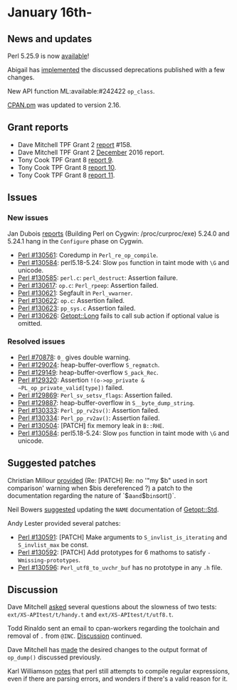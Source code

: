 # January 16th-

## News and updates

Perl 5.25.9 is now
[available](http://nntp.perl.org/group/perl.perl5.porters/242405)!

Abigail has
[implemented](http://nntp.perl.org/group/perl.perl5.porters/242310)
the discussed deprecations published with a few changes.

New API function ML:available:#242422 `op_class`.

[CPAN.pm](http://metacpan.org/pod/CPAN) was updated to version 2.16.

## Grant reports

* Dave Mitchell TPF Grant 2
  [report](http://nntp.perl.org/group/perl.perl5.porters/242285) \#158.
* Dave Mitchell TPF Grant 2
  [December](http://nntp.perl.org/group/perl.perl5.porters/242286) 2016
  report.
* Tony Cook TPF Grant 8
  [report 9](http://nntp.perl.org/group/perl.perl5.porters/242385).
* Tony Cook TPF Grant 8
  [report 10](http://nntp.perl.org/group/perl.perl5.porters/242386).
* Tony Cook TPF Grant 8
  [report 11](http://nntp.perl.org/group/perl.perl5.porters/242387).

## Issues

### New issues

Jan Dubois
[reports](http://nntp.perl.org/group/perl.perl5.porters/242307)
(Building Perl on Cygwin: /proc/curproc/exe) 5.24.0 and 5.24.1 hang in
the `Configure` phase on Cygwin.

* [Perl #130561](http://rt.perl.org/Ticket/Display.html?id=130561):
  Coredump in `Perl_re_op_compile`.
* [Perl #130584](http://rt.perl.org/Ticket/Display.html?id=130584):
  perl5.18-5.24: Slow `pos` function in taint mode with `\G` and
  unicode.
* [Perl #130585](http://rt.perl.org/Ticket/Display.html?id=130585):
  `perl.c`: `perl_destruct`: Assertion failure.
* [Perl #130617](http://rt.perl.org/Ticket/Display.html?id=130617):
  `op.c`: `Perl_rpeep`: Assertion failed.
* [Perl #130621](http://rt.perl.org/Ticket/Display.html?id=130621):
  Segfault in `Perl_vwarner`.
* [Perl #130622](http://rt.perl.org/Ticket/Display.html?id=130622):
  `op.c`: Assertion failed.
* [Perl #130623](http://rt.perl.org/Ticket/Display.html?id=130623):
  `pp_sys.c` Assertion failed.
* [Perl #130626](http://rt.perl.org/Ticket/Display.html?id=130626):
  [Getopt::Long](http://metacpan.org/pod/Getopt::Long) fails to call
  sub action if optional value is omitted.

### Resolved issues

* [Perl #70878](http://rt.perl.org/Ticket/Display.html?id=70878): `0_`
  gives double warning.
* [Perl #129024](http://rt.perl.org/Ticket/Display.html?id=129024):
  heap-buffer-overflow `S_regmatch`.
* [Perl #129149](http://rt.perl.org/Ticket/Display.html?id=129149):
  heap-buffer-overflow `S_pack_Rec`.
* [Perl #129320](http://rt.perl.org/Ticket/Display.html?id=129320):
  Assertion `!(o->op_private & ~PL_op_private_valid[type])`
  failed.
* [Perl #129869](http://rt.perl.org/Ticket/Display.html?id=129869):
  `Perl_sv_setsv_flags`: Assertion failed.
* [Perl #129887](http://rt.perl.org/Ticket/Display.html?id=129887):
  heap-buffer-overflow in `S__byte_dump_string`.
* [Perl #130333](http://rt.perl.org/Ticket/Display.html?id=130333):
  `Perl_pp_rv2sv()`: Assertion failed.
* [Perl #130334](http://rt.perl.org/Ticket/Display.html?id=130334):
  `Perl_pp_rv2av()`: Assertion failed.
* [Perl #130504](http://rt.perl.org/Ticket/Display.html?id=130504):
  \[PATCH\] fix memory leak in `B::RHE`.
* [Perl #130584](http://rt.perl.org/Ticket/Display.html?id=130584):
  perl5.18-5.24: Slow `pos` function in taint mode with `\G` and
  unicode.

## Suggested patches

Christian Millour
[provided](http://nntp.perl.org/group/perl.perl5.porters/242367) (Re:
\[PATCH\] Re: no '"my $b" used in sort comparison' warning when $bis
dereferenced ?) a patch to the documentation regarding the nature of
`$a` and `$b` in `sort()`.

Neil Bowers
[suggested](http://nntp.perl.org/group/perl.perl5.porters/242374)
updating the `NAME` documentation of
[Getopt::Std](http://metacpan.org/pod/Getopt::Std).

Andy Lester provided several patches:

* [Perl #130591](http://rt.perl.org/Ticket/Display.html?id=130591):
  \[PATCH\] Make arguments to `S_invlist_is_iterating` and
  `S_invlist_max` be const.
* [Perl #130592](http://rt.perl.org/Ticket/Display.html?id=130592):
  \[PATCH\] Add prototypes for 6 mathoms to satisfy
  `-Wmissing-prototypes`.
* [Perl #130596](http://rt.perl.org/Ticket/Display.html?id=130596):
  `Perl_utf8_to_uvchr_buf` has no prototype in any `.h` file.

## Discussion

Dave Mitchell
[asked](http://nntp.perl.org/group/perl.perl5.porters/242295) several
questions about the slowness of two tests: `ext/XS-APItest/t/handy.t`
and `ext/XS-APItest/t/utf8.t`.

Todd Rinaldo sent an email to cpan-workers regarding the toolchain and
removal of `.` from `@INC`.
[Discussion](http://nntp.perl.org/group/perl.perl5.porters/242362)
continued.

Dave Mitchell has
[made](http://nntp.perl.org/group/perl.perl5.porters/242421) the
desired changes to the output format of `op_dump()` discussed
previously.

Karl Williamson
[notes](http://nntp.perl.org/group/perl.perl5.porters/242439) that perl
still attempts to compile regular expressions, even if there are
parsing errors, and wonders if there's a valid reason for it.
